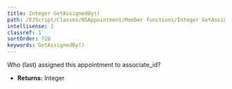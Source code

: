 ```yaml
---
title: Integer GetAssignedBy()
path: /EJScript/Classes/NSAppointment/Member functions/Integer GetAssignedBy()
intellisense: 1
classref: 1
sortOrder: 728
keywords: GetAssignedBy()
---
```



Who (last) assigned this appointment to associate\_id?



* **Returns:** Integer


